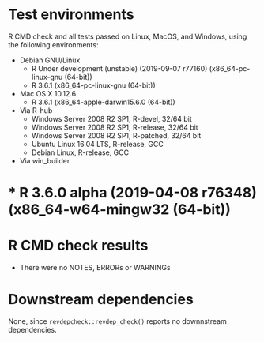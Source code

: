 # Test environments

R CMD check and all tests passed on Linux, MacOS, and Windows, using the following environments:

* Debian GNU/Linux
  * R Under development (unstable) (2019-09-07 r77160) (x86_64-pc-linux-gnu (64-bit))
  * R 3.6.1 (x86_64-pc-linux-gnu (64-bit))
* Mac OS X 10.12.6
  * R 3.6.1 (x86_64-apple-darwin15.6.0 (64-bit))
* Via R-hub
  * Windows Server 2008 R2 SP1, R-devel, 32/64 bit
  * Windows Server 2008 R2 SP1, R-release, 32/64 bit
  * Windows Server 2008 R2 SP1, R-patched, 32/64 bit
  * Ubuntu Linux 16.04 LTS, R-release, GCC
  * Debian Linux, R-release, GCC
* Via win_builder
#  * R 3.6.0 alpha (2019-04-08 r76348) (x86_64-w64-mingw32 (64-bit))

# R CMD check results

* There were no NOTES, ERRORs or WARNINGs

# Downstream dependencies

None, since `revdepcheck::revdep_check()` reports no downnstream dependencies.
